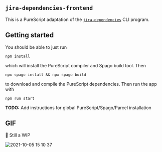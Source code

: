 ## `jira-dependencies-frontend`

This is a PureScript adaptation of the [`jira-dependencies`](https://github.com/gelisam/jira-dependencies) CLI program.

## Getting started

You should be able to just run

```shell
npm install
```

which will install the PureScript compiler and Spago build tool. Then

```shell
npx spago install && npx spago build
```

to download and compile the PureScript dependencies. Then run the app with

```shell
npm run start
```


**TODO:** Add instructions for global PureScript/Spago/Parcel installation

## GIF

🚧 Still a WIP

![2021-10-05 15 10 37](https://user-images.githubusercontent.com/26548438/136087735-3c4f43bb-a0db-4047-bc59-967bcdc40792.gif)
